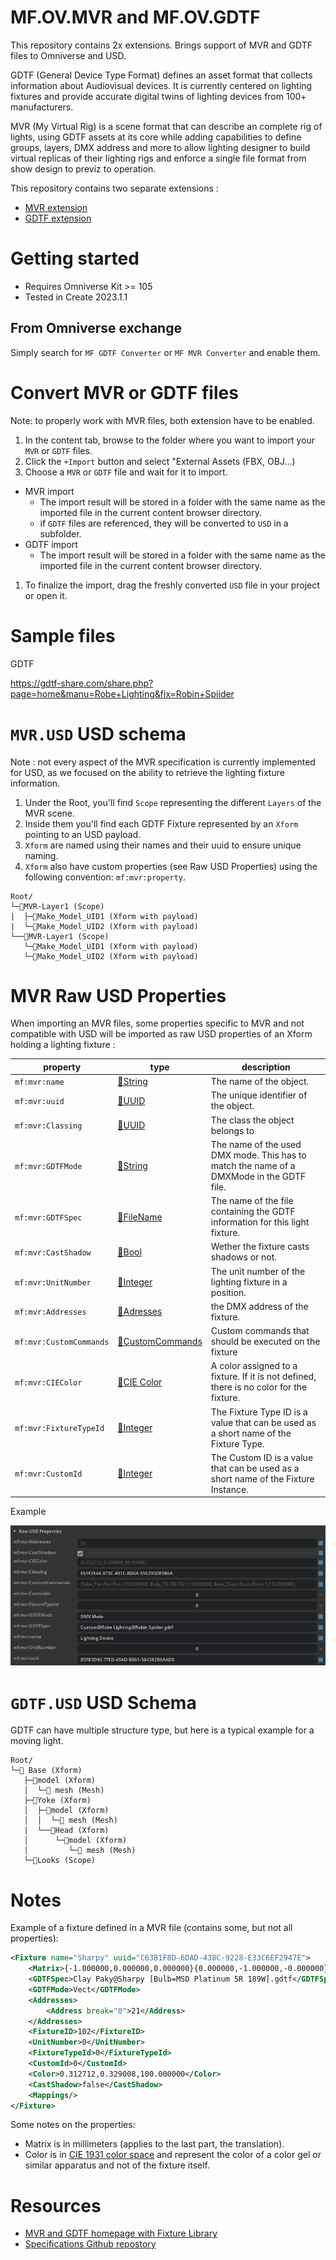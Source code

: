 # MF.OV.MVR and MF.OV.GDTF

This repository contains 2x extensions.
Brings support of MVR and GDTF files to Omniverse and USD.

GDTF (General Device Type Format) defines an asset format that collects  information about Audiovisual devices. It is currently centered on lighting fixtures and provide accurate digital twins of lighting devices from 100+ manufacturers.

MVR (My Virtual Rig) is a scene format that can describe an complete rig of lights, using GDTF assets at its core while adding capabilities to define groups, layers, DMX address and more to allow lighting designer to build virtual replicas of their lighting rigs and enforce a single file format from show design to previz to operation.

This repository contains two separate extensions :

- [MVR extension](./exts/mf.ov.mvr/)
- [GDTF extension](./exts/mf.ov.gdtf/)


# Getting started

- Requires Omniverse Kit >= 105
- Tested in Create 2023.1.1

## From Omniverse exchange

Simply search for `MF GDTF Converter` or `MF MVR Converter` and enable them.

# Convert MVR or GDTF files

Note: to properly work with MVR files, both extension have to be enabled.

1. In the content tab, browse to the folder where you want to import your `MVR` or `GDTF` files.
2. Click the `+Import` button and select "External Assets (FBX, OBJ...)
3. Choose a `MVR` or `GDTF` file and wait for it to import.
-  MVR import
   - The import result will be stored in a folder with the same name as the imported file in the current content browser directory.
   - if `GDTF` files are referenced, they will be converted to `USD` in a subfolder.
- GDTF import
  - The import result will be stored in a folder with the same name as the imported file in the current content browser directory.

1. To finalize the import, drag the freshly converted `USD` file in your project or open it.

# Sample files

GDTF

https://gdtf-share.com/share.php?page=home&manu=Robe+Lighting&fix=Robin+Spiider



# `MVR.USD` USD schema

Note : not every aspect of the MVR specification is currently implemented for USD, as we focused on the ability to retrieve the lighting fixture information.

1. Under the Root, you'll find `Scope` representing the different `Layers` of the MVR scene.
2. Inside them you'll find each GDTF Fixture represented by an `Xform` pointing to an USD payload.
3. `Xform` are named using their names and their uuid to ensure unique naming.
4.  `Xform` also have custom properties (see Raw USD Properties) using the following convention: `mf:mvr:property`.


```
Root/
└─📁MVR-Layer1 (Scope)
|  ├─💠Make_Model_UID1 (Xform with payload)
|  └─💠Make_Model_UID2 (Xform with payload)
└──📁MVR-Layer1 (Scope)
   └─💠Make_Model_UID1 (Xform with payload)
   └─💠Make_Model_UID2 (Xform with payload)
```

# MVR Raw USD Properties

When importing an MVR files, some properties specific to MVR and not compatible with USD will be imported as raw USD properties of an Xform holding a lighting fixture :

| property               | type                                                                                               |    description                                                                           |
|---                     |---                                                                                                 |---                                                                                       |
|`mf:mvr:name`           |[🔗String](https://github.com/mvrdevelopment/spec/blob/main/mvr-spec.md#generic-value-types)        | The name of the object.                                                                 |
|`mf:mvr:uuid`           |[🔗UUID](https://github.com/mvrdevelopment/spec/blob/main/mvr-spec.md#generic-value-types)          | The unique identifier of the object.                                                    |
|`mf:mvr:Classing`       |[🔗UUID](https://github.com/mvrdevelopment/spec/blob/main/mvr-spec.md#generic-value-types)          | The class the object belongs to                                                         |
|`mf:mvr:GDTFMode`       |[🔗String](https://github.com/mvrdevelopment/spec/blob/main/mvr-spec.md#generic-value-types)        | The name of the used DMX mode. This has to match the name of a DMXMode in the GDTF file.|
|`mf:mvr:GDTFSpec`       |[🔗FileName](https://github.com/mvrdevelopment/spec/blob/main/mvr-spec.md#generic-value-types)      | The name of the file containing the GDTF information for this light fixture.            |
|`mf:mvr:CastShadow`     |[🔗Bool](https://github.com/mvrdevelopment/spec/blob/main/mvr-spec.md#generic-value-types)          | Wether the fixture casts shadows or not.                                                |
|`mf:mvr:UnitNumber`     |[🔗Integer](https://github.com/mvrdevelopment/spec/blob/main/mvr-spec.md#generic-value-types)       |The unit number of the lighting fixture in a position.                                   |
|`mf:mvr:Addresses`      |[🔗Adresses](https://github.com/mvrdevelopment/spec/blob/main/mvr-spec.md#node-definition-addresses)| the DMX  address of the fixture.                                                        |
|`mf:mvr:CustomCommands` |[🔗CustomCommands](https://github.com/mvrdevelopment/spec/blob/main/mvr-spec.md#node-definition-customcommands)|  Custom commands that should be executed on the fixture                      |
|`mf:mvr:CIEColor`       |[🔗CIE Color](https://github.com/mvrdevelopment/spec/blob/main/mvr-spec.md#user-content-attrtype-ciecolor)| A color assigned to a fixture. If it is not defined, there is no color for the fixture.|
|`mf:mvr:FixtureTypeId`  |[🔗Integer](https://github.com/mvrdevelopment/spec/blob/main/mvr-spec.md#generic-value-types)       | The Fixture Type ID is a value that can be used as a short name of the Fixture Type.    |
|`mf:mvr:CustomId`       |[🔗Integer](https://github.com/mvrdevelopment/spec/blob/main/mvr-spec.md#generic-value-types)       |The Custom ID is a value that can be used as a short name of the Fixture Instance.       |

Example

![Raw USD properties screenshot](img/raw_usd_properties.png)


# `GDTF.USD` USD Schema

GDTF can have multiple structure type, but here is a typical example for a moving light.

```
Root/
└─💠 Base (Xform)
   ├─💠model (Xform)
   │  └─🧊 mesh (Mesh)
   ├─💠Yoke (Xform)
   │  ├─💠model (Xform)
   │  │  └─🧊 mesh (Mesh)
   |  └──💠Head (Xform)
   │      └─💠model (Xform)
   │         └─🧊 mesh (Mesh)
   └─📁Looks (Scope)
```

# Notes

Example of a fixture defined in a MVR file (contains some, but not all properties):
```xml
<Fixture name="Sharpy" uuid="C63B1F8D-6DAD-438C-9228-E33C6EF2947E">
    <Matrix>{-1.000000,0.000000,0.000000}{0.000000,-1.000000,-0.000000}{0.000000,0.000000,1.000000}{-766.333333,4572.000000,7620.000000}</Matrix>
    <GDTFSpec>Clay Paky@Sharpy [Bulb=MSD Platinum 5R 189W].gdtf</GDTFSpec>
    <GDTFMode>Vect</GDTFMode>
    <Addresses>
        <Address break="0">21</Address>
    </Addresses>
    <FixtureID>102</FixtureID>
    <UnitNumber>0</UnitNumber>
    <FixtureTypeId>0</FixtureTypeId>
    <CustomId>0</CustomId>
    <Color>0.312712,0.329008,100.000000</Color>
    <CastShadow>false</CastShadow>
    <Mappings/>
</Fixture>
```

Some notes on the properties:
- Matrix is in millimeters (applies to the last part, the translation).
- Color is in [CIE 1931 color space](https://en.wikipedia.org/wiki/CIE_1931_color_space) and represent the color of a color gel or similar apparatus and not of the fixture itself.

# Resources

- [MVR and GDTF homepage with Fixture Library](https://gdtf-share.com/)
- [Specifications Github repostory](https://github.com/mvrdevelopment/spec)
